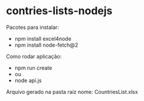# contries-lists-nodejs
 
Pacotes para instalar:

- npm install excel4node
- npm install node-fetch@2

Como rodar aplicação:
- npm run create
- ou
- node api.js


Arquivo gerado na pasta raiz nome: CountriesList.xlsx
